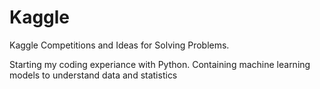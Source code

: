 # Kaggle

Kaggle Competitions and Ideas for Solving Problems.

Starting my coding experiance with Python. Containing machine learning models to understand data and statistics
